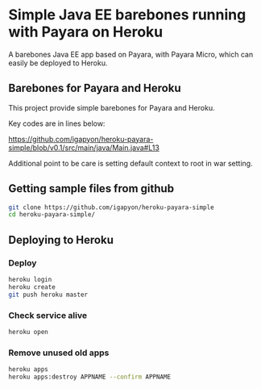 # Simple Java EE barebones running with Payara on Heroku

A barebones Java EE app based on Payara, with Payara Micro, which can easily be deployed to Heroku.

## Barebones for Payara and Heroku

This project provide simple barebones for Payara and Heroku.

Key codes are in lines below:

  https://github.com/igapyon/heroku-payara-simple/blob/v0.1/src/main/java/Main.java#L13

Additional point to be care is setting default context to root in war setting.

## Getting sample files from github

```sh
git clone https://github.com/igapyon/heroku-payara-simple
cd heroku-payara-simple/
```

## Deploying to Heroku

### Deploy

```sh
heroku login
heroku create
git push heroku master
```

### Check service alive

```sh
heroku open
```

### Remove unused old apps

```sh
heroku apps
heroku apps:destroy APPNAME --confirm APPNAME
```

